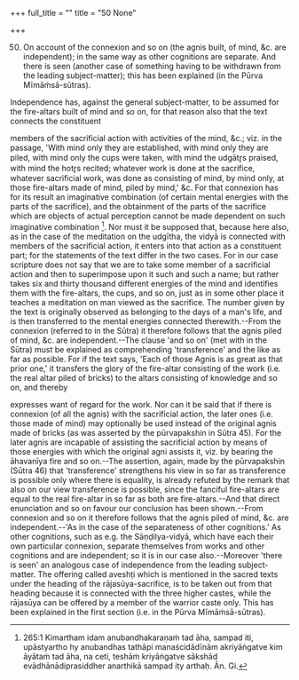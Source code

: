 +++
full_title = ""
title = "50 None"

+++


50. On account of the connexion and so on (the agnis built, of mind, &c. are independent); in the same way as other cognitions are separate. And there is seen (another case of something having to be withdrawn from the leading subject-matter); this has been explained (in the Pūrva Mīmāṁsā-sūtras).

Independence has, against the general subject-matter, to be assumed for the fire-altars built of mind and so on, for that reason also that the text connects the constituent

members of the sacrificial action with activities of the mind, &c.; viz. in the passage, 'With mind only they are established, with mind only they are piled, with mind only the cups were taken, with mind the udgātr̥s praised, with mind the hotr̥s recited; whatever work is done at the sacrifice, whatever sacrificial work, was done as consisting of mind, by mind only, at those fire-altars made of mind, piled by mind,' &c. For that connexion has for its result an imaginative combination (of certain mental energies with the parts of the sacrifice), and the obtainment of the parts of the sacrifice which are objects of actual perception cannot be made dependent on such imaginative combination [^fn_168]. Nor must it be supposed that, because here also, as in the case of the meditation on the udgītha, the vidyā is connected with members of the sacrificial action, it enters into that action as a constituent part; for the statements of the text differ in the two cases. For in our case scripture does not say that we are to take some member of a sacrificial action and then to superimpose upon it such and such a name; but rather takes six and thirty thousand different energies of the mind and identifies them with the fire-altars, the cups, and so on, just as in some other place it teaches a meditation on man viewed as the sacrifice. The number given by the text is originally observed as belonging to the days of a man's life, and is then transferred to the mental energies connected therewith.--From the connexion (referred to in the Sūtra) it therefore follows that the agnis piled of mind, &c. are independent.--The clause 'and so on' (met with in the Sūtra) must be explained as comprehending 'transference' and the like as far as possible. For if the text says, 'Each of those Agnis is as great as that prior one,' it transfers the glory of the fire-altar consisting of the work (i.e. the real altar piled of bricks) to the altars consisting of knowledge and so on, and thereby

[^fn_168]: 265:1 Kimartham idam anubandhakaraṇaṁ tad āha, sampad iti, upāstyartho hy anubandhas tathāpi manaścidādīnām akriyāṅgatve kim āyātaṁ tad āha, na ceti, teshāṁ kriyāṅgatve sākshād evādhānādiprasiddher anarthikā sampad ity arthaḥ. Ān. Gi.

expresses want of regard for the work. Nor can it be said that if there is connexion (of all the agnis) with the sacrificial action, the later ones (i.e. those made of mind) may optionally be used instead of the original agnis made of bricks (as was asserted by the pūrvapakshin in Sūtra 45). For the later agnis are incapable of assisting the sacrificial action by means of those energies with which the original agni assists it, viz. by bearing the āhavanīya fire and so on.--The assertion, again, made by the pūrvapakshin (Sūtra 46) that 'transference' strengthens his view in so far as transference is possible only where there is equality, is already refuted by the remark that also on our view transference is possible, since the fanciful fire-altars are equal to the real fire-altar in so far as both are fire-altars.--And that direct enunciation and so on favour our conclusion has been shown.--From connexion and so on it therefore follows that the agnis piled of mind, &c. are independent.--'As in the case of the separateness of other cognitions.' As other cognitions, such as e.g. the Sāṇḍilya-vidyā, which have each their own particular connexion, separate themselves from works and other cognitions and are independent; so it is in our case also.--Moreover 'there is seen' an analogous case of independence from the leading subject-matter. The offering called aveshṭi which is mentioned in the sacred texts under the heading of the rājasūya-sacrifice, is to be taken out from that heading because it is connected with the three higher castes, while the rājasūya can be offered by a member of the warrior caste only. This has been explained in the first section (i.e. in the Pūrva Mīmāṁsā-sūtras).

